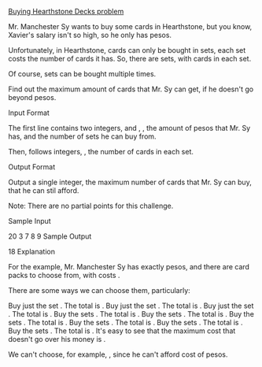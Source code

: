 [Buying Hearthstone Decks problem](https://www.hackerrank.com/contests/basics-of-problem-solving/challenges/buying-hearthstone-decks)

Mr. Manchester Sy wants to buy some cards in Hearthstone, but you know, Xavier's salary isn't so high, so he only has  pesos.

Unfortunately, in Hearthstone, cards can only be bought in sets, each set costs the number of cards it has. So, there are  sets, with  cards in each set.

Of course, sets can be bought multiple times.

Find out the maximum amount of cards that Mr. Sy can get, if he doesn't go beyond  pesos.

Input Format

The first line contains two integers,  and , , the amount of pesos that Mr. Sy has, and the number of sets he can buy from.

Then, follows  integers,  , the number of cards in each set.

Output Format

Output a single integer, the maximum number of cards that Mr. Sy can buy, that he can stil afford.

Note: There are no partial points for this challenge.

Sample Input

20 3
7 8 9
Sample Output

18
Explanation

For the example, Mr. Manchester Sy has exactly  pesos, and there are  card packs to choose from, with costs .

There are some ways we can choose them, particularly:

Buy just the set . The total is .
Buy just the set . The total is .
Buy just the set . The total is .
Buy the sets . The total is .
Buy the sets . The total is .
Buy the sets . The total is .
Buy the sets . The total is .
Buy the sets . The total is .
Buy the sets . The total is .
It's easy to see that the maximum cost that doesn't go over his money is .

We can't choose, for example, , since he can't afford cost of  pesos.
